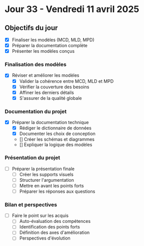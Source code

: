 # Jour 33 - Vendredi 11 avril 2025

## Objectifs du jour
- [x] Finaliser les modèles (MCD, MLD, MPD)
- [x] Préparer la documentation complète
- [x] Présenter les modèles conçus

### Finalisation des modèles
- [x] Réviser et améliorer les modèles
  - [x] Valider la cohérence entre MCD, MLD et MPD
  - [x] Vérifier la couverture des besoins
  - [x] Affiner les derniers détails
  - [x] S'assurer de la qualité globale

### Documentation du projet
- [x] Préparer la documentation technique
  - [x] Rédiger le dictionnaire de données
  - [x] Documenter les choix de conception
  - [] Créer les schémas et diagrammes
  - [] Expliquer la logique des modèles

### Présentation du projet
- [ ] Préparer la présentation finale
  - [ ] Créer les supports visuels
  - [ ] Structurer l'argumentation
  - [ ] Mettre en avant les points forts
  - [ ] Préparer les réponses aux questions

### Bilan et perspectives
- [ ] Faire le point sur les acquis
  - [ ] Auto-évaluation des compétences
  - [ ] Identification des points forts
  - [ ] Définition des axes d'amélioration
  - [ ] Perspectives d'évolution 